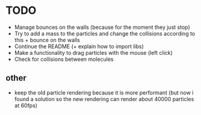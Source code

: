 # TODO

- Manage bounces on the walls (because for the moment they just stop)
- Try to add a mass to the particles and change the collisions according to this + bounce on the walls
- Continue the README (+ explain how to import libs)
- Make a functionality to drag particles with the mouse (left click)
- Check for collisions between molecules

## other

- keep the old particle rendering because it is more performant (but now i found a solution so the new rendering can render about 40000 particles at 60fps)